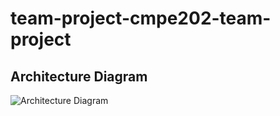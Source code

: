 # team-project-cmpe202-team-project

## Architecture Diagram

![Architecture Diagram](https://github.com/gopinathsjsu/team-project-cmpe202-team-project/blob/master/Architecture%20Diagram%20.jpg)
